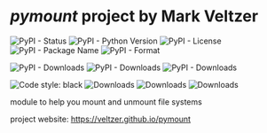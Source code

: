
# *pymount* project by Mark Veltzer

![PyPI - Status](https://img.shields.io/pypi/status/pymount)
![PyPI - Python Version](https://img.shields.io/pypi/pyversions/pymount)
![PyPI - License](https://img.shields.io/pypi/l/pymount)
![PyPI - Package Name](https://img.shields.io/pypi/v/pymount)
![PyPI - Format](https://img.shields.io/pypi/format/pymount)

![PyPI - Downloads](https://img.shields.io/pypi/dd/pymount)
![PyPI - Downloads](https://img.shields.io/pypi/dw/pymount)
![PyPI - Downloads](https://img.shields.io/pypi/dm/pymount)

![Code style: black](https://img.shields.io/badge/code%20style-black-000000.svg)
![Downloads](https://pepy.tech/badge/pymount)
![Downloads](https://pepy.tech/badge/pymount/month)
![Downloads](https://pepy.tech/badge/pymount/week)


module to help you mount and unmount file systems

project website: <https://veltzer.github.io/pymount>



